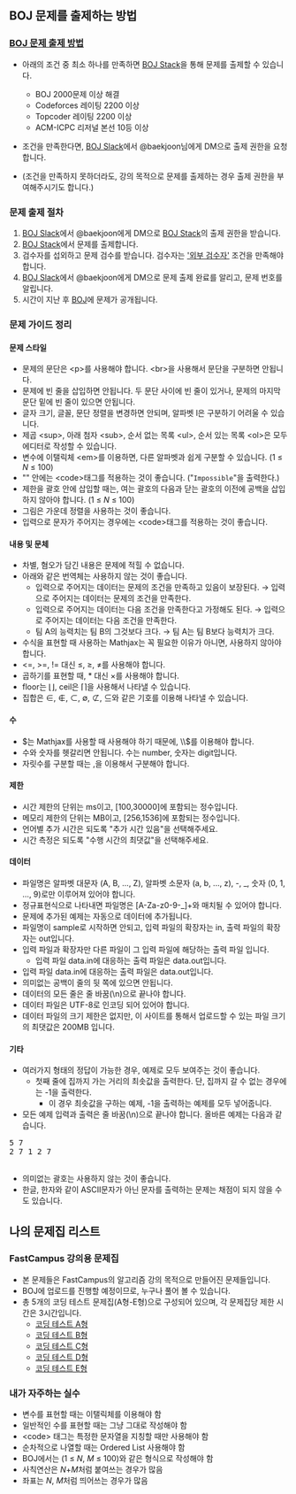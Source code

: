 ## BOJ 문제를 출제하는 방법

### [BOJ 문제 출제 방법](https://www.acmicpc.net/help/problem-add?fbclid=IwAR31dWL7up63YZy7IzFM9QHy7gztK8m_N22HDxcWZTPRoe-mr-CDXMwcvsc)

* 아래의 조건 중 최소 하나를 만족하면 [BOJ Stack](https://stack.acmicpc.net/)을 통해 문제를 출제할 수 있습니다.
  * BOJ 2000문제 이상 해결
  * Codeforces 레이팅 2200 이상
  * Topcoder 레이팅 2200 이상
  * ACM-ICPC 리저널 본선 10등 이상
  
* 조건을 만족한다면, [BOJ Slack](https://acmicpc.slack.com/)에서 @baekjoon님에게 DM으로 출제 권한을 요청합니다.
* (조건을 만족하지 못하더라도, 강의 목적으로 문제를 출제하는 경우 출제 권한을 부여해주시기도 합니다.)

### 문제 출제 절차

1) [BOJ Slack](https://acmicpc.slack.com/)에서 @baekjoon에게 DM으로 [BOJ Stack](https://stack.acmicpc.net/)의 출제 권한을 받습니다.
2) [BOJ Stack](https://stack.acmicpc.net/)에서 문제를 출제합니다.
3) 검수자를 섭외하고 문제 검수를 받습니다. 검수자는 ['외부 검수자'](https://www.acmicpc.net/help/contest) 조건을 만족해야 합니다.
4) [BOJ Slack](https://acmicpc.slack.com/)에서 @baekjoon에게 DM으로 문제 출제 완료를 알리고, 문제 번호를 알립니다.
5) 시간이 지난 후 [BOJ](https://www.acmicpc.net/)에 문제가 공개됩니다.

### 문제 가이드 정리

#### 문제 스타일

* 문제의 문단은 &lt;p&gt;를 사용해야 합니다. &lt;br&gt;을 사용해서 문단을 구분하면 안됩니다.
* 문제에 빈 줄을 삽입하면 안됩니다. 두 문단 사이에 빈 줄이 있거나, 문제의 마지막 문단 밑에 빈 줄이 있으면 안됩니다.
* 글자 크기, 글꼴, 문단 정렬을 변경하면 안되며, 알파벳 l은 구분하기 어려울 수 있습니다.
* 제곱 &lt;sup&gt;, 아래 첨자 &lt;sub&gt;, 순서 없는 목록 &lt;ul&gt;, 순서 있는 목록 &lt;ol&gt;은 모두 에디터로 작성할 수 있습니다.
* 변수에 이탤릭체 &lt;em&gt;를 이용하면, 다른 알파벳과 쉽게 구분할 수 있습니다. (1 ≤ <em>N</em> ≤ 100)
* "" 안에는 &lt;code&gt;태그를 적용하는 것이 좋습니다. ("<code>Impossible</code>"을 출력한다.)
* 제한을 괄호 안에 삽입할 때는, 여는 괄호의 다음과 닫는 괄호의 이전에 공백을 삽입하지 않아야 합니다. (1 ≤ <em>N</em> ≤ 100)
* 그림은 가운데 정렬을 사용하는 것이 좋습니다.
* 입력으로 문자가 주어지는 경우에는 &lt;code&gt;태그를 적용하는 것이 좋습니다.

#### 내용 및 문체

* 차별, 혐오가 담긴 내용은 문제에 적힐 수 없습니다.
* 아래와 같은 번역체는 사용하지 않는 것이 좋습니다.
  * 입력으로 주어지는 데이터는 문제의 조건을 만족하고 있음이 보장된다. → 입력으로 주어지는 데이터는 문제의 조건을 만족한다.
  * 입력으로 주어지는 데이터는 다음 조건을 만족한다고 가정해도 된다. → 입력으로 주어지는 데이터는 다음 조건을 만족한다.
  * 팀 A의 능력치는 팀 B의 그것보다 크다. → 팀 A는 팀 B보다 능력치가 크다.
* 수식을 표현할 때 사용하는 Mathjax는 꼭 필요한 이유가 아니면, 사용하지 않아야 합니다.
* <=, >=, != 대신 ≤, ≥, ≠를 사용해야 합니다.
* 곱하기를 표현할 때, * 대신 ×를 사용해야 합니다.
* floor는 ⌊⌋, ceil은 ⌈⌉을 사용해서 나타낼 수 있습니다.
* 집합은 ∈, ∉, ⊂, ∅, ⊄, ⊆와 같은 기호를 이용해 나타낼 수 있습니다.

#### 수

* $는 Mathjax를 사용할 때 사용해야 하기 때문에, \\$를 이용해야 합니다.
* 수와 숫자를 헷갈리면 안됩니다. 수는 number, 숫자는 digit입니다.
* 자릿수를 구분할 때는 ,을 이용해서 구분해야 합니다.

#### 제한

* 시간 제한의 단위는 ms이고, [100,30000]에 포함되는 정수입니다.
* 메모리 제한의 단위는 MB이고, [256,1536]에 포함되는 정수입니다.
* 언어별 추가 시간은 되도록 "추가 시간 있음"을 선택해주세요.
* 시간 측정은 되도록 "수행 시간의 최댓값"을 선택해주세요.

#### 데이터

* 파일명은 알파벳 대문자 (A, B, ..., Z), 알파벳 소문자 (a, b, ..., z), -, \_, 숫자 (0, 1, ..., 9)로만 이루어져 있어야 합니다.
* 정규표현식으로 나타내면 파일명은 \[A-Za-z0-9-_\]+와 매치될 수 있어야 합니다.
* 문제에 추가된 예제는 자동으로 데이터에 추가됩니다.
* 파일명이 sample로 시작하면 안되고, 입력 파일의 확장자는 in, 출력 파일의 확장자는 out입니다.
* 입력 파일과 확장자만 다른 파일이 그 입력 파일에 해당하는 출력 파일 입니다.
  * 입력 파일 data.in에 대응하는 출력 파일은 data.out입니다.
* 입력 파일 data.in에 대응하는 출력 파일은 data.out입니다.
* 의미없는 공백이 줄의 뒷 쪽에 있으면 안됩니다.
* 데이터의 모든 줄은 줄 바꿈(\n)으로 끝나야 합니다.
* 데이터 파일은 UTF-8로 인코딩 되어 있어야 합니다.
* 데이터 파일의 크기 제한은 없지만, 이 사이트를 통해서 업로드할 수 있는 파일 크기의 최댓값은 200MB 입니다.

#### 기타

* 여러가지 형태의 정답이 가능한 경우, 예제로 모두 보여주는 것이 좋습니다.
  * 첫째 줄에 집까지 가는 거리의 최솟값을 출력한다. 단, 집까지 갈 수 없는 경우에는 -1을 출력한다.
    * 이 경우 최솟값을 구하는 예제, -1을 출력하는 예제를 모두 넣어줍니다.
* 모든 예제 입력과 출력은 줄 바꿈(\n)으로 끝나야 합니다. 올바른 예제는 다음과 같습니다.
<pre>
5 7
2 7 1 2 7

</pre>
* 의미없는 괄호는 사용하지 않는 것이 좋습니다.
* 한글, 한자와 같이 ASCII문자가 아닌 문자를 출력하는 문제는 채점이 되지 않을 수도 있습니다.

## 나의 문제집 리스트

### FastCampus 강의용 문제집

* 본 문제들은 FastCampus의 알고리즘 강의 목적으로 만들어진 문제들입니다.
* BOJ에 업로드를 진행할 예정이므로, 누구나 풀어 볼 수 있습니다.
* 총 5개의 코딩 테스트 문제집(A형-E형)으로 구성되어 있으며, 각 문제집당 제한 시간은 3시간입니다.
  * [코딩 테스트 A형](./mock_exams/coding_test_A.pdf)
  * [코딩 테스트 B형](./mock_exams/coding_test_B.pdf)
  * [코딩 테스트 C형](./mock_exams/coding_test_C.pdf)
  * [코딩 테스트 D형](./mock_exams/coding_test_D.pdf)
  * [코딩 테스트 E형](./mock_exams/coding_test_E.pdf)

### 내가 자주하는 실수

* 변수를 표현할 때는 이탤릭체를 이용해야 함
* 일반적인 수를 표현할 때는 그냥 그대로 작성해야 함
* &lt;code&gt; 태그는 특정한 문자열을 지칭할 때만 사용해야 함
* 순차적으로 나열할 때는 Ordered List 사용해야 함
* BOJ에서는 (1 ≤ <em>N</em>, <em>M</em> ≤ 100)와 같은 형식으로 작성해야 함
* 사칙연산은 <em>N</em>+<em>M</em>처럼 붙여쓰는 경우가 많음
* 좌표는 <em>N</em>, <em>M</em>처럼 띄어쓰는 경우가 많음